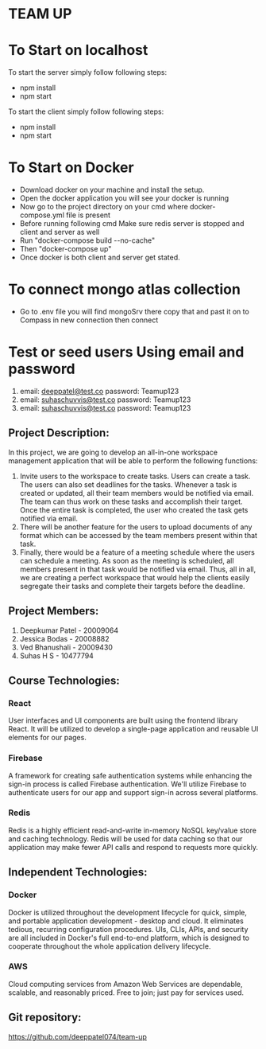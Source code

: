# TEAM UP

# To Start on localhost

To start the server simply follow following steps:

- npm install
- npm start

To start the client simply follow following steps:

- npm install
- npm start

# To Start on Docker

- Download docker on your machine and install the setup.
- Open the docker application you will see your docker is running
- Now go to the project directory on your cmd where docker-compose.yml file is present
- Before running following cmd Make sure redis server is stopped and client and server as well
- Run "docker-compose build --no-cache"
- Then "docker-compose up"
- Once docker is both client and server get stated.

# To connect mongo atlas collection

- Go to .env file you will find mongoSrv there copy that and past it on to Compass in new connection then connect

# Test or seed users Using email and password

1. email: deeppatel@test.co password: Teamup123
2. email: suhaschuvvis@test.co password: Teamup123
3. email: suhaschuvvis@test.co password: Teamup123

## Project Description:

In this project, we are going to develop an all-in-one workspace management application that will be able to perform the following functions:

1. Invite users to the workspace to create tasks. Users can create a task. The users can also set deadlines for the tasks. Whenever a task is created or updated, all their team members would be notified via email. The team can thus work on these tasks and accomplish their target. Once the entire task is completed, the user who created the task gets notified via email.
2. There will be another feature for the users to upload documents of any format which can be accessed by the team members present within that task.
3. Finally, there would be a feature of a meeting schedule where the users can schedule a meeting. As soon as the meeting is scheduled, all members present in that task would be notified via email.
   Thus, all in all, we are creating a perfect workspace that would help the clients easily segregate their tasks and complete their targets before the deadline.

## Project Members:

1. Deepkumar Patel - 20009064
2. Jessica Bodas - 20008882
3. Ved Bhanushali - 20009430
4. Suhas H S - 10477794

## Course Technologies:

### React

User interfaces and UI components are built using the frontend library React. It will be utilized to develop a single-page application and reusable UI elements for our pages.

### Firebase

A framework for creating safe authentication systems while enhancing the sign-in process is called Firebase authentication. We'll utilize Firebase to authenticate users for our app and support sign-in across several platforms.

### Redis

Redis is a highly efficient read-and-write in-memory NoSQL key/value store and caching technology. Redis will be used for data caching so that our application may make fewer API calls and respond to requests more quickly.

## Independent Technologies:

### Docker

Docker is utilized throughout the development lifecycle for quick, simple, and portable application development - desktop and cloud. It eliminates tedious, recurring configuration procedures. UIs, CLIs, APIs, and security are all included in Docker's full end-to-end platform, which is designed to cooperate throughout the whole application delivery lifecycle.

### AWS

Cloud computing services from Amazon Web Services are dependable, scalable, and reasonably priced. Free to join; just pay for services used.

## Git repository:

https://github.com/deeppatel074/team-up

